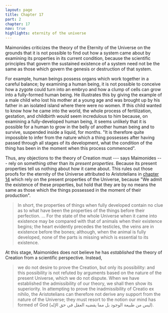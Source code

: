 ```yaml
---
layout: page
title: Chapter 17
part: 2
chapter: 17
nav: true
highlights: eternity of the universe
---
```


Maimonides criticizes the theory of the Eternity of the Universe on the grounds that it is not possible to find out how a system came about by examining its properties in its current condition, because the scientific principles that govern the sustained existence of a system need not be the same as those which govern the genesis or destruction of that system.

For example, human beings possess organs which work together in a careful balance; by examining a human being, it is not possible to conceive how a zygote could turn into an embryo and how a clump of cells can grow into a fully-formed human being. He illustrates this by giving the example of a male child who lost his mother at a young age and was brought up by his father in an isolated island where there were no women. If this child wanted to know how he came into the world, the whole process of fertilization, gestation, and childbirth would seem incredulous to him because, on examining a fully-developed human being, it seems unlikely that it is possible for a human to grow in the belly of another human being and to survive, suspended inside a liquid, for months. "It is therefore quite impossible to infer from the nature which a thing possesses after having passed through all stages of its development, what the condition of the thing has been in the moment when this process commenced".

Thus, any objections to the theory of Creation must --- says Maimonides --- rely on something other than its _present properties_. Because its present properties tell us nothing about how it came about. This rules out those proofs for the eternity of the Universe attributed to Aristotelians in [chapter 14](https://emadmasroor.github.io/Guide-Perplexed/summaries/ch14/) which rely on the present properties of the Universe, because "We admit the existence of these properties, but hold that they are by no means the same as those which the things possessed in the moment of their production".

> In short, the properties of things when fully developed contain no clue as to what have been the properties of the things before their perfection. ... For the state of the whole Universe when it came into existence may be compared with that of animals when their existence begins; the heart evidently precedes the testicles, the veins are in existence before the bones; although, when the animal is fully developed, none of the parts is missing which is essential to its existence.

At this stage, Maimonides does not believe he has _established_ the theory of Creation from a scientific perspective. Instead, 
> we do not desire to prove the Creation, but only its possibility: and this possibility is not refuted by arguments based on the nature of the present Universe, which we do not dispute. When we have established the admissibility of our theory, we shall then show its superiority. In attempting to prove the inadmissibility of Creatio ex nihilo, the Aristotelians can therefore not derive any support from the nature of the Universe; they must resort to the notion our mind has formed of God (ليس من طبيعة الوجود بل مما يقضيه العقل في حق الإله). 
